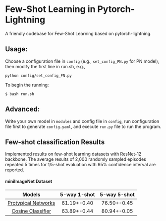 # Few-Shot Learning in Pytorch-Lightning
A friendly codebase for Few-Shot Learning based on pytorch-lightning.


## Usage:
Choose a configuration file in `config` (e.g., `set_config_PN.py` for PN model), then modify the first line in run.sh, e.g.,

`python config/set_config_PN.py`

To begin the running:

`$ bash run.sh`

## Advanced:

Write your own model in `modules` and config file in `config`, run configuration file first to generate `config.yaml`, and execute `run.py` file to run the program.

## Few-shot classification Results
Implemented results on few-shot learning datasets with ResNet-12 backbone. The average results of 2,000 randomly sampled episodes repeated 5 times for 1/5-shot evaluation with 95% confidence interval are reported.

#### miniImageNet Dataset

|Models|5-way 1-shot|5-way 5-shot|
|:----:|:----:|:----:|
|[Protypical Networks](https://arxiv.org/abs/1703.05175)|61.19+-0.40 |  76.50+-0.45| 
|[Cosine Classifier](https://arxiv.org/abs/1804.09458)|63.89+-0.44|80.94+-0.05|
